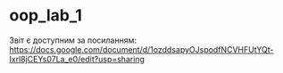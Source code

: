 # oop_lab_1

Звіт є доступним за посиланням: https://docs.google.com/document/d/1ozddsapyOJspodfNCVHFUtYQt-Ixrl8jCEYs07La_e0/edit?usp=sharing
